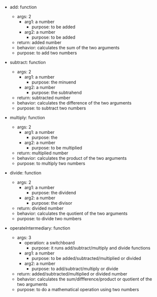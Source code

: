 * add: function
  *  args: 2
       * arg1: a number
           * purpose: to be added
       * arg2: a number
           * purpose: to be added
   * return: added number      
   * behavior: calculates the sum of the two arguments
   * purpose: to add two numbers

* subtract: function
  *  args: 2
       * arg1: a number
           * purpose: the minuend
       * arg2: a number
           * purpose: the subtrahend
   * return: subtracted number      
   * behavior: calculates the difference of the two arguments
   * purpose: to subtract two numbers

* multiply: function
  *  args: 2
       * arg1: a number
           * purpose: the 
       * arg2: a number
           * purpose: to be multiplied
   * return: multiplied number      
   * behavior: calculates the product of the two arguments
   * purpose: to multiply two numbers

* divide: function
  *  args: 2
       * arg1: a number
           * purpose: the dividend
       * arg2: a number
           * purpose: the divisor
   * return: divided number      
   * behavior: calculates the quotient of the two arguments
   * purpose: to divide two numbers


* operateIntermediary: function
  *  args: 3
       * operation: a switchboard
           * purpose: it runs add/subtract/multiply and divide functions
       * arg1: a number
           * purpose: to be added/subtracted/multiplied or divided
       * arg2: a number
           * purpose: to add/subtract/multiply or divide
   * return: added/subtracted/multiplied or divided number      
   * behavior: calculates the sum/diffference/product or quotient of the two arguments
   * purpose: to do a mathematical operation using two numbers